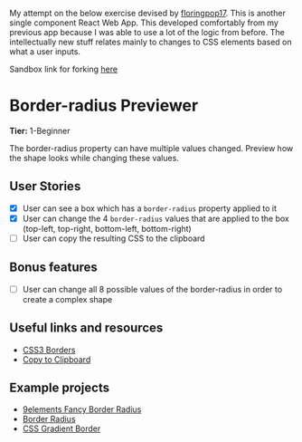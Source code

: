 My attempt on the below exercise devised by [floringpop17](https://github.com/florinpop17). This is another single component React Web App. This developed comfortably from my previous app because I was able to use a lot of the logic from before. The intellectually new stuff relates mainly to changes to CSS elements based on what a user inputs.

Sandbox link for forking [here](https://codesandbox.io/s/cssborderradiuschanger-ylbq6?file=/src/components/cssborderchanger.jsx)


# Border-radius Previewer

**Tier:** 1-Beginner

The border-radius property can have multiple values changed. Preview how the shape looks while changing these values.

## User Stories

-   [X] User can see a box which has a `border-radius` property applied to it
-   [X] User can change the 4 `border-radius` values that are applied to the box (top-left, top-right, bottom-left, bottom-right)
-   [ ] User can copy the resulting CSS to the clipboard

## Bonus features

-   [ ] User can change all 8 possible values of the border-radius in order to create a complex shape

## Useful links and resources

-   [CSS3 Borders](https://www.w3schools.com/css/css3_borders.asp)
-   [Copy to Clipboard](https://www.w3schools.com/howto/howto_js_copy_clipboard.asp)

## Example projects

-   [9elements Fancy Border Radius](https://9elements.github.io/fancy-border-radius/)
-   [Border Radius](https://border-radius.com/)
-   [CSS Gradient Border](https://codepen.io/thebabydino/pen/zbqPVd)
